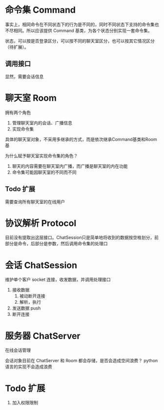 # 命令集 Command
事实上，相同命令在不同状态下的行为是不同的，同时不同状态下支持的命令集也不尽相同。所以应该提供 Command 基类，为各个状态分别实现一套命令集。

状态，可以按是否登录区分，可以按不同的聊天室区分，也可以按其它情况区分（待扩展）。

## 调用接口
显然，需要会话信息

# 聊天室 Room
拥有两个角色
1. 管理聊天室内的会话、广播信息
2. 实现命令集

具体的聊天室对象，不采用多继承的方式，而是依次继承Command基类和Room基

为什么赋予聊天室实现命令集的角色？
1. 聊天的内容需要在聊天室内广播，而广播是聊天室的内在功能
2. 命令集可能因聊天室的不同而不同

## Todo 扩展
需要查询所有聊天室的在线用户


# 协议解析 Protocol
目前没有提取出这层接口。ChatSession只是简单地将收到的数据按空格划分，前部分是命令，后部分是参数，然后调用命令集的处理口

# 会话 ChatSession
维护单个客户 socket 连接，收发数据，并调用处理接口
1. 接收数据
    1. 被动断开连接
    2. 解析，执行
2. 发送数据 push
3. 断开连接

# 服务器 ChatServer
在线会话管理

会话对象目前在 ChatServer 和 Room 都会存储，是否会造成空间浪费？
python 语言的实现不会造成浪费

# Todo 扩展
1. 加入权限限制
